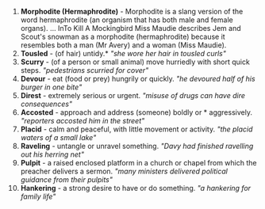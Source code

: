 1. **Morphodite (Hermaphrodite)** - Morphodite is a slang version of the word hermaphrodite (an organism that has both male and female organs). ... InTo Kill A Mockingbird Miss Maudie describes Jem and Scout's snowman as a morphodite (hermaphrodite) because it resembles both a man (Mr Avery) and a woman (Miss Maudie).
2. **Tousled** - (of hair) untidy.* *"she wore her hair in tousled curls"*
3. **Scurry** - (of a person or small animal) move hurriedly with short quick steps. *"pedestrians scurried for cover"*
4. **Devour** - eat (food or prey) hungrily or quickly. *"he devoured half of his burger in one bite"*
5. **Direst** - extremely serious or urgent. *"misuse of drugs can have dire consequences"*
6. **Accosted** - approach and address (someone) boldly or *
aggressively. *"reporters accosted him in the street"*
7. **Placid** - calm and peaceful, with little movement or activity. *"the placid waters of a small lake"*
8. **Raveling** - untangle or unravel something. *"Davy had finished ravelling out his herring net"*
9. **Pulpit** - a raised enclosed platform in a church or chapel from which the preacher delivers a sermon. *"many ministers delivered political guidance from their pulpits"*
10. **Hankering** - a strong desire to have or do something. *"a hankering for family life"*
